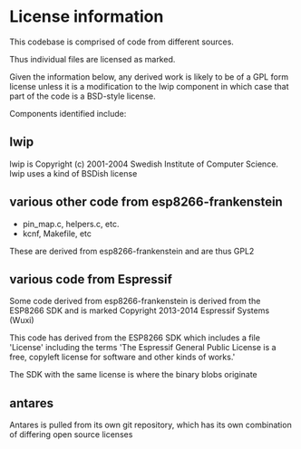 # License information

This codebase is comprised of code from different sources.

Thus individual files are licensed as marked.

Given the information below, any derived work is likely to be
of a GPL form license unless it is a modification to the lwip
component in which case that part of the code is a BSD-style license.

Components identified include:

## lwip 

lwip is Copyright (c) 2001-2004 Swedish Institute of Computer Science.
lwip uses a kind of BSDish license

## various other code from esp8266-frankenstein

* pin_map.c, helpers.c, etc.
* kcnf, Makefile, etc

These are derived from esp8266-frankenstein and are thus GPL2

## various code from Espressif

Some code derived from esp8266-frankenstein is derived from the ESP8266 SDK
and is marked Copyright 2013-2014 Espressif Systems (Wuxi)

This code has derived from the ESP8266 SDK which includes a file 'License'
including the terms 'The Espressif General Public License is a free, copyleft license for software and other kinds of works.'

The SDK with the same license is where the binary blobs originate

## antares

Antares is pulled from its own git repository, which has its own combination of differing open source licenses


